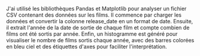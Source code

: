 J'ai utilisé les bibliothèques Pandas et Matplotlib pour analyser un fichier CSV contenant des données sur les films. 
Il commence par charger les données et convertir la colonne release_date en un format de date. 
Ensuite, il extrait l'année de la date de sortie de chaque film et compte combien de films ont été sortis par année.
Enfin, un histogramme est généré pour visualiser le nombre de films sortis chaque année, avec des barres colorées en bleu ciel et des étiquettes d'axes pour faciliter l'interprétation.
